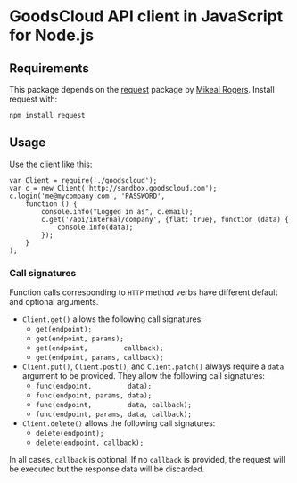 # GoodsCloud API client in JavaScript for Node.js

## Requirements

This package depends on the [request](https://github.com/mikeal/request) package by [Mikeal Rogers](https://github.com/mikeal). Install request with:

    npm install request

## Usage

Use the client like this:

```
var Client = require('./goodscloud');
var c = new Client('http://sandbox.goodscloud.com');
c.login('me@mycompany.com', 'PASSWORD',
    function () {
        console.info("Logged in as", c.email);
        c.get('/api/internal/company', {flat: true}, function (data) {
            console.info(data);
        });
    }
);
```

### Call signatures

Function calls corresponding to `HTTP` method verbs have different default and optional arguments.

 * `Client.get()` allows the following call signatures:
    * `get(endpoint);`
    * `get(endpoint, params);`
    * `get(endpoint,         callback);`
    * `get(endpoint, params, callback);`
 * `Client.put()`, `Client.post()`, and `Client.patch()` always require a `data` argument to be provided. They allow the following call signatures:
    * `func(endpoint,         data);`
    * `func(endpoint, params, data);`
    * `func(endpoint,         data, callback);`
    * `func(endpoint, params, data, callback);`
 * `Client.delete()` allows the following call signatures:
    * `delete(endpoint);`
    * `delete(endpoint, callback);`

In all cases, `callback` is optional. If no `callback` is provided, the request will be executed but the response data will be discarded.


